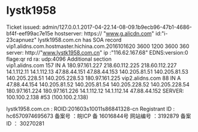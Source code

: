 # lystk1958
Ticket issued: admin/127.0.0.1.2017-04-22.14-08-09.1b9ecb96-47b1-4686-bf4f-eef99ac7e15e
hostserver: https:// "www.g.alicdn.com" id:"i-23capnuez"
lystk1958.com.cn has SOA record vip1.alidns.com.hostmaster.hichina.com.2016101620 3600 1200 3600 360
server: http://"www.lystk1958.com.cn" ip :"116.62.167.68"
EDNS:version:0 flage:qr rd ra: udp:4096
Additional section        
vip1.alidns.com     157    IN    A      180.97.161.227
                                        218.60.112.225
                                         218.60.112.227
                                         14.1.112.11
                                         14.1.112.13
                                         47.88.44.151
                                         47.88.44.153
                                         140.205.81.51
                                         140.205.81.53
                                         140.205.228.51
                                         140.205.228.53
                                         180.97.161.225
   vip2.alidns.com   88    IN      A     47.88.44.154
                                         140.205.81.52
                                         140.205.81.54
                                         140.205.228.52
                                         140.205.228.54
                                         180.97.161.224
                                         180.97.161.226
                                         14.1.112.12
                                         14.1.112.14
                                         47.88.44.152
  SERVER: 100.100.2.138 #53 (100.100.2.138)
  
  lystk1958.com.cn : ROID:201603s10011s86841328-cn
  Registrant ID : hc6570974695673
  备案号 ：皖ICP 备 16016844号
  网站编号 ：3192879
  备案ID ： 30270281
  
   
